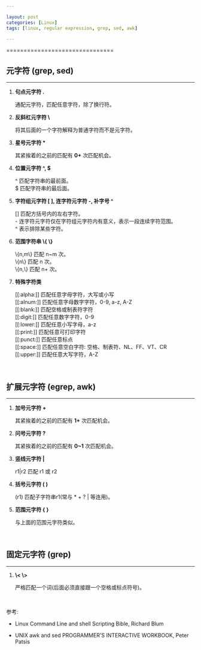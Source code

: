 ```yaml
---

layout: post
categories: [Linux]
tags: [linux, regular expression, grep, sed, awk]

---
```


===============================

## 元字符 (grep, sed)
--------------------------------

1. __句点元字符 .__

    通配元字符，匹配任意字符，除了换行符。

2. __反斜杠元字符 \\__

    将其后面的一个字符解释为普通字符而不是元字符。

3. __星号元字符 \*__

    其紧挨着的之前的匹配有 __0+__ 次匹配机会。

4. __位置元字符 ^, $__

    ^ 匹配字符串的最前面。  
    $ 匹配字符串的最后面。

5. __字符组元字符 [ ], 连字符元字符 -, 补字号 ^__

    [] 匹配方括号内的左右字符。  
    \- 连字符元字符仅在字符组元字符内有意义，表示一段连续字符范围。  
    ^ 表示排除某些字符。

6. __范围字符串 \\{ \\}__

    \\{n,m\\} 匹配 n~m 次。  
    \\{n\\} 匹配 n 次。  
    \\{n,\\} 匹配 n+ 次。

7. __特殊字符类__

    [[:alpha:]] 匹配任意字母字符，大写或小写  
    [[:alnum:]] 匹配任意字母数字字符，0-9, a-z, A-Z  
    [[:blank:]] 匹配空格或制表符字符  
    [[:digit:]] 匹配任意数字字符，0-9  
    [[:lower:]] 匹配任意小写字母，a-z  
    [[:print:]] 匹配任意可打印字符  
    [[:punct:]] 匹配任意标点  
    [[:space:]] 匹配任意空白字符: 空格、制表符、NL、FF、VT、CR  
    [[:upper:]] 匹配任意大写字符，A-Z

  <br />


## 扩展元字符 (egrep, awk)
-------------------------------

1. __加号元字符 +__

    其紧挨着的之前的匹配有 __1+__ 次匹配机会。

2. __问号元字符 ?__

    其紧挨着的之前的匹配有 __0~1__ 次匹配机会。

3. __竖线元字符 |__

    r1|r2 匹配 r1 或 r2

4. __括号元字符 ( )__

    (r1) 匹配子字符串r1(常与 * + ? | 等连用)。

5. __范围元字符 { }__

    与上面的范围元字符类似。

  <br />


## 固定元字符 (grep)
-------------------------------

1. __\\< \\>__

    严格匹配一个词(后面必须直接跟一个空格或标点符号)。

  <br />


参考:

- Linux Command Line and shell Scripting Bible, Richard Blum
- UNIX awk and sed PROGRAMMER'S INTERACTIVE WORKBOOK, Peter Patsis

  <br />

